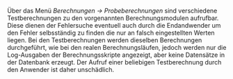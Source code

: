 Über das Menü *Berechnungen → Probeberechnungen* sind verschiedene Testberechnungen zu den vorgenannten Berechnungsmodulen aufrufbar. 
Diese dienen der Fehlersuche eventuell auch durch die Endandwender um den Fehler selbsständig zu finden die nur an falsch eingestellten Werten liegen.
Bei den Testberechnungen werden dieselben Berechnungen durchgeführt, wie bei den realen Berechnungsläufen, jedoch werden nur die Log-Ausgaben der Berechnungsskripte angezeigt, aber keine Datensätze in der Datenbank erzeugt. Der Aufruf einer beliebigen Testberechnung durch den Anwender ist daher unschädlich.




